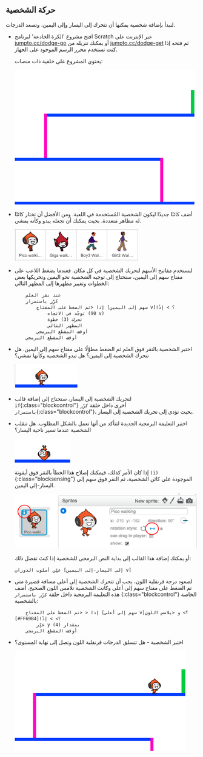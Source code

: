 ## حركة الشخصية

لنبدأ بإضافة شخصية يمكنها أن تتحرك إلى اليسار وإلى اليمين، وتصعد الدرجات.



+ افتح مشروع 'الكرة الخادعة' لبرنامج Scratch عبر الإنترنت على <a href="http://jumpto.cc/dodge-go" target="_blank">jumpto.cc/dodge-go</a> أو يمكنك تنزيله من <a href="http://jumpto.cc/dodge-get" target="_blank">jumpto.cc/dodge-get</a> ثم فتحه إذا كنت تستخدم محرر الرسم الموجود على الجهاز.

	يحتوي المشروع على خلفية ذات منصات:

	![screenshot](images/dodge-background.png)

+ أضف كائنًا جديدًا ليكون الشخصية المُستخدمة في اللعبة. ومن الأفضل أن تختار كائنًا له مظاهر متعددة، بحيث يمكنك أن تجعله يبدو وكأنه يمشي.

	![screenshot](images/dodge-characters.png)

+ لنستخدم مفاتيح الأسهم لتحريك الشخصية في كل مكان. فعندما يضغط اللاعب على مفتاح سهم إلى اليمين، ستحتاج إلى توجيه الشخصية نحو اليمين وتحريكها بعض الخطوات وتغيير مظهرها إلى المظهر التالي:

	```blocks
		عند نقر العلم
		كرِّر باستمرار
			إذا <تم الضغط على المفتاح [سهم إلى اليمين v]؟ > إذًا
				توجَّه في الاتجاه (90 v)
				تحرك (3) خطوة
				المظهر التالي
			أوقف المقطع البرمجي
		أوقف المقطع البرمجي
	```

+ اختبر الشخصية بالنقر فوق العلم ثم الضغط مطوَّلًا على مفتاح سهم إلى اليمين. هل تتحرك الشخصية إلى اليمين؟ هل تبدو الشخصية وكأنها تمشي؟

	![screenshot](images/dodge-walking.png)

+ لتحريك الشخصية إلى اليسار، ستحتاج إلى إضافة قالب `if`{:class="blockcontrol"} أخرى داخل حلقة `كرِّر باستمرار`{:class="blockcontrol"}، بحيث تؤدي إلى تحريك الشخصية إلى اليسار.

+ اختبر التعليمة البرمجية الجديدة لتتأكد من أنها تعمل بالشكل المطلوب. هل تنقلب الشخصية عندما تسير ناحية اليسار؟

	![screenshot](images/dodge-upside-down.png)

	إذا كان الأمر كذلك، فيمكنك إصلاح هذا الخطأ بالنقر فوق أيقونة `(i)`{:class="blocksensing"} الموجودة على كائن الشخصية، ثم النقر فوق سهم إلى اليسار-إلى اليمين.

	![screenshot](images/dodge-left-right.png)

	أو يمكنك إضافة هذا القالب إلى بداية النص البرمجي للشخصية إذا كنتَ تفضل ذلك:

	```scratch
	عيِّن أسلوب الدوران [إلى اليسار-إلى اليمين v]
	```

+ لصعود درجة قرنفلية اللون، يجب أن تتحرك الشخصية إلى أعلى مسافة قصيرة متى تم الضغط على مفتاح سهم إلى أعلى وكانت الشخصية تلامس اللون الصحيح. أضف هذه التعليمة البرمجية داخل حلقة `كرِّر باستمرار` {:class="blockcontrol"} الخاصة بالشخصية:

	```blocks
		إذا < <تم الضغط على المفتاح [سهم إلى أعلى v]؟> و <يلامس اللون [#FF69B4]؟> > إذًا
			غيِّر y بمقدار (4)
		أوقف المقطع البرمجي
	```

+ اختبر الشخصية - هل تتسلق الدرجات قرنفلية اللون وتصل إلى نهاية المستوى؟

	![screenshot](images/dodge-test-character.png)



